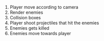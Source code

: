 1. Player move according to camera
2. Render enemies
3. Collision boxes
4. Player shoot projectiles that hit the enemies
5. Enemies gets killed
6. Enemies move towards player
